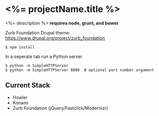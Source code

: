 # <%= projectName.title %>

<%= description %>
**requires node, grunt, and bower**

Zurb Foundation Drupal theme: https://www.drupal.org/project/zurb_foundation



```
$ npm install
```

In a seperate tab run a Python server
```
$ python -m SimpleHTTPServer
$ python -m SimpleHTTPServer 8080  # optional port number argument
```

## Current Stack
- Howler
- Konami
- Zurb Foundation (jQuery/Fastclick/Modernizr)
